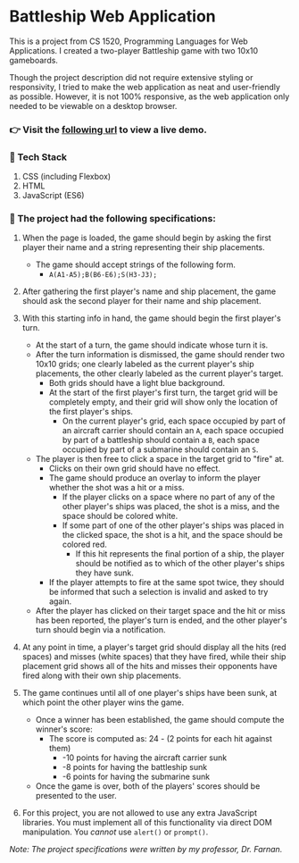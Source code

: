 # Battleship Web Application
This is a project from CS 1520, Programming Languages for Web Applications. I created a two-player Battleship game with two 10x10 gameboards. 

Though the project description did not require extensive styling or responsivity, I tried to make the web application as neat and user-friendly as possible. However, it is not 100% responsive, as the web application only needed to be viewable on a desktop browser.

### :point_right: Visit the [following url](https://valeriehosler.com/Battleship/) to view a live demo.

### 🧰 Tech Stack 
1. CSS (including Flexbox)
2. HTML
3. JavaScript (ES6)

### :memo: The project had the following specifications:
1. When the page is loaded, the game should begin by asking the first player their name and a string representing their ship placements.
	* The game should accept strings of the following form.
		* `A(A1-A5);B(B6-E6);S(H3-J3);`

2. After gathering the first player's name and ship placement, the game should
  ask the second player for their name and ship placement.

3. With this starting info in hand, the game should begin the first player's turn.
	* At the start of a turn, the game should indicate whose turn it is.
	* After the turn information is dismissed, the game should render two 10x10 grids; one clearly labeled as the current player's ship placements, the other clearly labeled as the current player's target.
		* Both grids should have a light blue background.
		* At the start of the first player's first turn, the target grid will
		  be completely empty, and their grid will show only the location of
		  the first player's ships.
			* On the current player's grid, each space occupied by part of an
			  aircraft carrier should contain an `A`, each space occupied by
			  part of a battleship should contain a `B`, each space occupied by
			  part of a submarine should contain an `S`.
	* The player is then free to click a space in the target grid to "fire" at.
		* Clicks on their own grid should have no effect.
		* The game should produce an overlay to inform the player whether the
		  shot was a hit or a miss.
			* If the player clicks on a space where no part of any of the other
			  player's ships was placed, the shot is a miss, and the space
			  should be colored white.
			* If some part of one of the other player's ships was placed in the
			  clicked space, the shot is a hit, and the space should be colored
			  red.
				* If this hit represents the final portion of a ship, the player should be notified
				  as to which of the other player's ships they have sunk.
		* If the player attempts to fire at the same spot twice, they should be
		  informed that such a selection is invalid and asked to try again.
	* After the player has clicked on their target space and the hit or miss
	  has been reported, the player's turn is ended, and the other player's turn
	  should begin via a notification.

4. At any point in time, a player's target grid should display all the hits
  (red spaces) and misses (white spaces) that they have fired, while their ship
  placement grid shows all of the hits and misses their opponents have fired
  along with their own ship placements.

5. The game continues until all of one player's ships have been sunk, at which
  point the other player wins the game.
	* Once a winner has been established, the game should compute the winner's
	  score:
		* The score is computed as:  24 - (2 points for each hit against them)
			* -10 points for having the aircraft carrier sunk
			* -8 points for having the battleship sunk
			* -6 points for having the submarine sunk
	* Once the game is over, both of the players' scores should be presented to
	  the user.

6. For this project, you are not allowed to use any extra JavaScript libraries.
  You must implement all of this functionality via direct DOM manipulation. You
  *cannot* use `alert()` or `prompt()`.

<em>Note: The project specifications were written by my professor, Dr. Farnan.</em>
